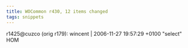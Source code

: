 ```yaml
---
title: WOCommon r430, 12 items changed
tags: snippets
---
```


r1425@cuzco (orig r179): wincent | 2006-11-27 19:57:29 +0100 "select" HOM
